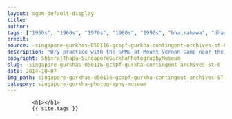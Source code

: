 ```yaml
---
layout: sgpm-default-display
title: 
author: 
tags: ["1950s", "1960s", "1970s", "1980s", "1990s", "bhairahawa", "dharan", "gurkhas", "kathmandu", "nepal", "pokhara", "singapore", "singapore gurkha archive", "singapore gurkha old photographs", "singapore gurkha photography museum", "singapore gurkhas"]
credit: 
source: -singapore-gurkhas-050116-gcspf-gurkha-contingent-archives-st-6
description: "Dry practice with the GPMG at Mount Vernon Camp near the 'Bhitra' School for the 1978 recruits. Date: 1978."
copyright: ShivrajThapa-SingaporeGurkhaPhotographyMuseum
slug: -singapore-gurkhas-050116-gcspf-gurkha-contingent-archives-st-6
date: 2014-10-07
img_path: singapore-gurkhas-050116-gcspf-gurkha-contingent-archives-ST-6.jpg
category: singapore-gurkha-photography-museum
---
```

	 		

	 		<h1></h1>
	 		{{ site.tags }}
	 		
